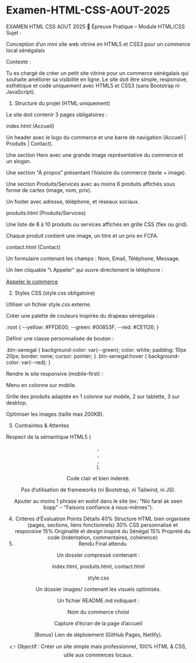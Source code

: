 # Examen-HTML-CSS-AOUT-2025
EXAMEN HTML CSS AOUT 2025
📝 Épreuve Pratique – Module HTML/CSS
Sujet :

Conception d’un mini site web vitrine en HTML5 et CSS3 pour un commerce local sénégalais

Contexte :

Tu es chargé de créer un petit site vitrine pour un commerce sénégalais qui souhaite améliorer sa visibilité en ligne.
Le site doit être simple, responsive, esthétique et codé uniquement avec HTML5 et CSS3 (sans Bootstrap ni JavaScript).

1. Structure du projet (HTML uniquement)

Le site doit contenir 3 pages obligatoires :

index.html (Accueil)

Un header avec le logo du commerce et une barre de navigation (Accueil | Produits | Contact).

Une section Hero avec une grande image représentative du commerce et un slogan.

Une section "À propos" présentant l’histoire du commerce (texte + image).

Une section Produits/Services avec au moins 6 produits affichés sous forme de cartes (image, nom, prix).

Un footer avec adresse, téléphone, et réseaux sociaux.

produits.html (Produits/Services)

Une liste de 8 à 10 produits ou services affichés en grille CSS (flex ou grid).

Chaque produit contient une image, un titre et un prix en FCFA.

contact.html (Contact)

Un formulaire contenant les champs : Nom, Email, Téléphone, Message.

Un lien cliquable "📞 Appeler" qui ouvre directement le téléphone :

<a href="tel:+221781234567">Appeler le commerce</a>

2. Styles CSS (style.css obligatoire)

Utiliser un fichier style.css externe.

Créer une palette de couleurs inspirée du drapeau sénégalais :

:root {
  --yellow: #FFDE00;
  --green: #00853F;
  --red: #CE1126;
}


Définir une classe personnalisée de bouton :

.btn-senegal {
  background-color: var(--green);
  color: white;
  padding: 10px 20px;
  border: none;
  cursor: pointer;
}
.btn-senegal:hover {
  background-color: var(--red);
}


Rendre le site responsive (mobile-first) :

Menu en colonne sur mobile.

Grille des produits adaptée en 1 colonne sur mobile, 2 sur tablette, 3 sur desktop.

Optimiser les images (taille max 200KB).

3. Contraintes & Attentes

Respect de la sémantique HTML5 (<header>, <section>, <article>, <footer>).

Code clair et bien indenté.

Pas d’utilisation de frameworks (ni Bootstrap, ni Tailwind, ni JS).

Ajouter au moins 1 phrase en wolof dans le site (ex: "Nio faral ak seen bopp" – "Faisons confiance à nous-mêmes").

4. Critères d’Évaluation
Points	Détails
40%	Structure HTML bien organisée (pages, sections, liens fonctionnels)
30%	CSS personnalisé et responsive
15%	Originalité et design inspiré du Sénégal
15%	Propreté du code (indentation, commentaires, cohérence)
5. Rendu Final attendu

Un dossier compressé contenant :

index.html, produits.html, contact.html

style.css

Un dossier images/ contenant les visuels optimisés.

Un fichier README.md indiquant :

Nom du commerce choisi

Capture d’écran de la page d’accueil

(Bonus) Lien de déploiement (GitHub Pages, Netlify).

👉 Objectif : Créer un site simple mais professionnel, 100% HTML & CSS, utile aux commerces locaux.

